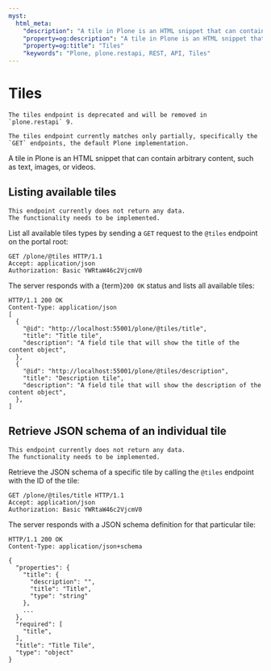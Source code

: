 ```yaml
---
myst:
  html_meta:
    "description": "A tile in Plone is an HTML snippet that can contain arbitrary content, such as text, images, or videos. The tiles endpoint is deprecated and will be removed in plone.restapi 9."
    "property=og:description": "A tile in Plone is an HTML snippet that can contain arbitrary content, such as text, images, or videos. The tiles endpoint is deprecated and will be removed in plone.restapi 9."
    "property=og:title": "Tiles"
    "keywords": "Plone, plone.restapi, REST, API, Tiles"
---
```


# Tiles

```{warning}
The tiles endpoint is deprecated and will be removed in `plone.restapi` 9.
```

```{note}
The tiles endpoint currently matches only partially, specifically the `GET` endpoints, the default Plone implementation.
```

A tile in Plone is an HTML snippet that can contain arbitrary content, such as text, images, or videos.


## Listing available tiles

```{note}
This endpoint currently does not return any data.
The functionality needs to be implemented.
```

List all available tiles types by sending a `GET` request to the `@tiles` endpoint on the portal root:

```
GET /plone/@tiles HTTP/1.1
Accept: application/json
Authorization: Basic YWRtaW46c2VjcmV0
```

The server responds with a {term}`200 OK` status and lists all available tiles:

```
HTTP/1.1 200 OK
Content-Type: application/json
[
  {
    "@id": "http://localhost:55001/plone/@tiles/title",
    "title": "Title tile",
    "description": "A field tile that will show the title of the content object",
  },
  {
    "@id": "http://localhost:55001/plone/@tiles/description",
    "title": "Description tile",
    "description": "A field tile that will show the description of the content object",
  },
]
```


## Retrieve JSON schema of an individual tile

```{note}
This endpoint currently does not return any data.
The functionality needs to be implemented.
```

Retrieve the JSON schema of a specific tile by calling the `@tiles` endpoint with the ID of the tile:

```
GET /plone/@tiles/title HTTP/1.1
Accept: application/json
Authorization: Basic YWRtaW46c2VjcmV0
```

The server responds with a JSON schema definition for that particular tile:

```
HTTP/1.1 200 OK
Content-Type: application/json+schema

{
  "properties": {
    "title": {
      "description": "",
      "title": "Title",
      "type": "string"
    },
    ...
  },
  "required": [
    "title",
  ],
  "title": "Title Tile",
  "type": "object"
}
```
